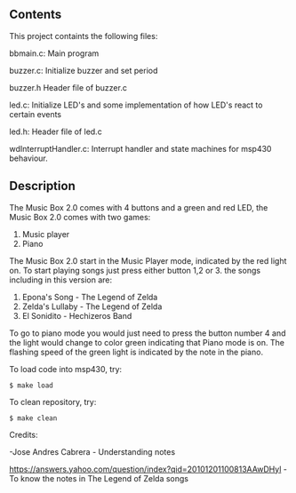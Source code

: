 ## Contents

This project containts the following files:

bbmain.c: Main program

buzzer.c: Initialize buzzer and set period

buzzer.h Header file of buzzer.c

led.c: Initialize LED's and some implementation of how LED's react to certain events

led.h: Header file of led.c

wdInterruptHandler.c: Interrupt handler and state machines for msp430 behaviour.

## Description
The Music Box 2.0 comes with 4 buttons and a green and red LED, the Music Box 2.0 comes with two games:

1. Music player
2. Piano

The Music Box 2.0 start in the Music Player mode, indicated by the red light on. To start playing songs just press either button 1,2 or 3. the songs including in this version are:

1. Epona's Song - The Legend of Zelda
2. Zelda's Lullaby - The Legend of Zelda
3. El Sonidito - Hechizeros Band

To go to piano mode you would just need to press the button number 4 and the light would change to color green indicating that Piano mode is on. The flashing speed of the green light is indicated by the note in the piano.

To load code into msp430, try:
~~~
$ make load
~~~
To clean repository, try:
~~~
$ make clean
~~~

Credits:

-Jose Andres Cabrera - Understanding notes

https://answers.yahoo.com/question/index?qid=20101201100813AAwDHyl - To know the notes in The Legend of Zelda songs
